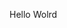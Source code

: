 Hello Wolrd






































































































































































































































































































































































































































































































































































































































































































































































































































































































































































































































































































































































































































































































































































































































































































































































































































































































































































































































































































































































































































































































































































































































































































































































































































































































































































































































































































































































































































































































































































































































































































































































































































































































































































































































































































































































































































































































































































































































































































































